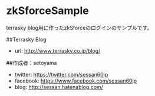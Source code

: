 zkSforceSample
==============

terrasky blog用に作ったzkSforceのログインのサンプルです。

##Terrasky Blog

- url: http://www.terrasky.co.jp/blog/

##作成者：setoyama

- twitter: https://twitter.com/sessan60jp
- facebook: https://www.facebook.com/sessan60jp 
- blog: http://sessan.hatenablog.com/
